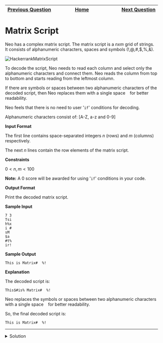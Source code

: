 | <img width=1000>[Previous Question](https://github.com/Kevin-Lago/python-hackerrank-solutions/tree/main/src/python/regex_and_parsing/validating_postal_codes)</img> | <img width=1000>[Home](https://github.com/Kevin-Lago/python-hackerrank-solutions)</img> | <img width=1000>[Next Question](https://github.com/Kevin-Lago/python-hackerrank-solutions/tree/main/src/python/xml/xml_1_find_the_score)</img> |
|:---|:---:|---:|

# Matrix Script

Neo has a complex matrix script. The matrix script is a $n x m$ grid of strings. It consists of alphanumeric characters, spaces and symbols (!,@,#,$,%,&).

![HackerrankMatrixScript](1.png)

To decode the script, Neo needs to read each column and select only the alphanumeric characters and connect them. Neo reads the column from top to bottom and starts reading from the leftmost column.

If there are symbols or spaces between two alphanumeric characters of the decoded script, then Neo replaces them with a single space ``` ``` for better readability.

Neo feels that there is no need to user '```if```' conditions for decoding.

Alphanumeric characters consist of: [A-Z, a-z and 0-9]

__Input Format__

The first line contains space-separated integers $n$ (rows) and $m$ (columns) respectively.

The next $n$ lines contain the row elements of the matrix script.

__Constraints__

$0 < n, m < 100$

__Note:__ A $0$ score will be awarded for using '```if```' conditions in your code.

__Output Format__

Print the decoded matrix script.

__Sample Input__

```
7 3
Tsi
h%x
i #
sM 
$a 
#t%
ir!
```

__Sample Output__

```
This is Matrix#  %!
```

__Explanation__

The decoded script is:

```
This$#is% Matrix#  %!
```

Neo replaces the symbols or spaces between two alphanumeric characters with a single space ``` ``` for better readability.

So, the final decoded script is:

```
This is Matrix#  %!
```

---

<details><summary>Solution</summary>
    
```python
import re

first_multiple_input = input().rstrip().split()
n = int(first_multiple_input[0])
m = int(first_multiple_input[1])

matrix = []

for _ in range(n):
    matrix_item = input()
    matrix.append(matrix_item)

message = "".join([s[i:i+1] for i in range(m) for s in matrix])
print(re.sub(r"(?<=\w)([!@#$%& ]{1,})(?=\w)", " ", message))
```
</details>
